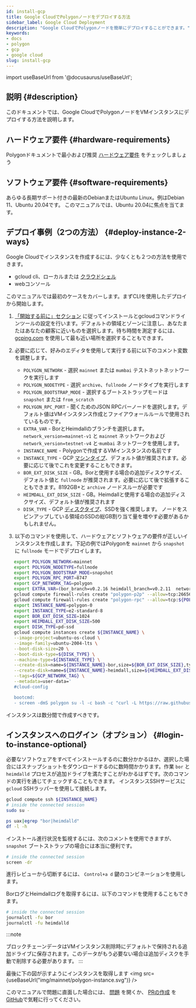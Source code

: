 ```yaml
---
id: install-gcp
title: Google CloudでPolygonノードをデプロイする方法
sidebar_label: Google Cloud Deployment
description: "Google CloudでPolygonノードを簡単にデプロイすることができます。"
keywords:
- docs
- polygon
- gcp
- google cloud
slug: install-gcp
---
```

import useBaseUrl from '@docusaurus/useBaseUrl';

## 説明 {#description}

このドキュメントでは、Google CloudでPolygonノードをVMインスタンスにデプロイする方法を説明します。

## ハードウェア要件 {#hardware-requirements}

Polygonドキュメントで最小および推奨 [ハードウェア要件](/docs/maintain/validate/validator-node-system-requirements) をチェックしましょう

## ソフトウェア要件 {#software-requirements}

あらゆる長期サポート付きの最新のDebianまたはUbuntu Linux。例はDebian 11、Ubuntu 20.04です。 このマニュアルでは、Ubuntu 20.04に焦点を当てます。

## デプロイ事例（2つの方法） {#deploy-instance-2-ways}

Google Cloudでインスタンスを作成するには、少なくとも２つの方法を使用できます。

* gcloud cli、ローカルまたは [クラウドシェル](https://cloud.google.com/shell)
* webコンソール

このマニュアルでは最初のケースをカバーします。まずCLIを使用したデプロイから開始します。
1.  [「開始する前に」セクション](https://cloud.google.com/compute/docs/instances/create-start-instance#before-you-begin) に従ってインストールとgcloudコマンドラインツールの設定を行います。デフォルトの領域とゾーンに注意し、あなたまたはあなたの顧客に近いものを選択します。待ち時間を測定するには、[gcping.com](https://gcping.com) を使用して最も近い場所を選択することもできます。
2. 必要に応じて、好みのエディタを使用して実行する前に以下のコメント変数を調整します。
   * `POLYGON_NETWORK` - 選択 `mainnet` または `mumbai` テストネットネットワークを実行します
   * `POLYGON_NODETYPE` - 選択 `archive`、`fullnode` ノードタイプを実行します
   * `POLYGON_BOOTSTRAP_MODE` - 選択するブートストラップモードは `snapshot` または `from_scratch`
   * `POLYGON_RPC_PORT` - 聞くためのJSON RPCバーノードを選択します。デフォルト値はVMインスタンス作成とファイアウォールルールで使用されているものです。
   * `EXTRA_VAR` - BorとHeimdallのブランチを選択します。 `network_version=mainnet-v1` と `mainnet` ネットワークおよび `network_version=testnet-v4` と·`mumbai` ネットワークを使用します。
   * `INSTANCE_NAME` - Polygonで作成するVMインスタンスの名前です
   * `INSTANCE_TYPE` - GCP [マシンタイプ](https://cloud.google.com/compute/docs/machine-types)、デフォルト値が推奨されます。必要に応じて後でこれを変更することもできます。
   * `BOR_EXT_DISK_SIZE` - GB。Borと使用する場合の追加ディスクサイズ、デフォルト値と `fullnode` が推奨されます。必要に応じて後で拡張することもできます。8192GB+と `archive` ノードスルーが必要です
   * `HEIMDALL_EXT_DISK_SIZE` - GB。Heimdallと使用する場合の追加ディスクサイズ、デフォルト値が推奨されます
   * `DISK_TYPE` - GCP [ディスクタイプ](https://cloud.google.com/compute/docs/disks#disk-types)、SSDを強く推奨します。 ノードをスピンアップしている領域のSSDの総GB割り当て量を増やす必要があるかもしれません。

3. 以下のコマンドを使用して、ハードウェアとソフトウェアの要件が正しいインスタンスを作成します。下記の例ではPolygonを `mainnet` から `snapshot` に `fullnode` モードでデプロイします。
```bash
   export POLYGON_NETWORK=mainnet
   export POLYGON_NODETYPE=fullnode
   export POLYGON_BOOTSTRAP_MODE=snapshot
   export POLYGON_RPC_PORT=8747
   export GCP_NETWORK_TAG=polygon
   export EXTRA_VAR=(bor_branch=v0.2.16 heimdall_branch=v0.2.11  network_version=mainnet-v1 node_type=sentry/sentry heimdall_network=${POLYGON_NETWORK})
   gcloud compute firewall-rules create "polygon-p2p" --allow=tcp:26656,tcp:30303,udp:30303 --description="polygon p2p" --target-tags=${GCP_NETWORK_TAG}
   gcloud compute firewall-rules create "polygon-rpc" --allow=tcp:${POLYGON_RPC_PORT} --description="polygon rpc" --target-tags=${GCP_NETWORK_TAG}
   export INSTANCE_NAME=polygon-0
   export INSTANCE_TYPE=e2-standard-8
   export BOR_EXT_DISK_SIZE=1024
   export HEIMDALL_EXT_DISK_SIZE=500
   export DISK_TYPE=pd-ssd
   gcloud compute instances create ${INSTANCE_NAME} \
   --image-project=ubuntu-os-cloud \
   --image-family=ubuntu-2004-lts \
   --boot-disk-size=20 \
   --boot-disk-type=${DISK_TYPE} \
   --machine-type=${INSTANCE_TYPE} \
   --create-disk=name=${INSTANCE_NAME}-bor,size=${BOR_EXT_DISK_SIZE},type=${DISK_TYPE},auto-delete=no \
   --create-disk=name=${INSTANCE_NAME}-heimdall,size=${HEIMDALL_EXT_DISK_SIZE},type=${DISK_TYPE},auto-delete=no \
   --tags=${GCP_NETWORK_TAG} \
   --metadata=user-data='
   #cloud-config

   bootcmd:
   - screen -dmS polygon su -l -c bash -c "curl -L https://raw.githubusercontent.com/maticnetwork/node-ansible/master/install-gcp.sh | bash -s -- -n '${POLYGON_NETWORK}' -m '${POLYGON_NODETYPE}' -s '${POLYGON_BOOTSTRAP_MODE}' -p '${POLYGON_RPC_PORT}' -e \"'${EXTRA_VAR}'\"; bash"'
```
インスタンスは数分間で作成すべきです。

## インスタンスへのログイン（オプション） {#login-to-instance-optional}

必要なソフトウェアをすべてインストールするのに数分かかるほか、選択した場合にはスナップショットをダウンロードするのに数時間かかります。作業 `bor` と `heimdalld` プロセスが追加ドライブを満たすことがわかるはずです。次のコマンドの実行を通じてチェックすることもできます。
インスタンスSSHサービスに `gcloud` SSHラッパーを使用して接続します。
```bash
gcloud compute ssh ${INSTANCE_NAME}
# inside the connected session
sudo su -

ps uax|egrep "bor|heimdalld"
df -l -h
```
インストール進行状況を監視するには、次のコメントを使用できますが、 `snapshot` ブートストラップの場合には本当に便利です。
```bash
# inside the connected session
screen -dr
```
進行レビューから切断するには、 `Control+a d` 鍵のコンビネーションを使用します。

BorログとHeimdallログを取得するには、以下のコマンドを使用することもできます。
```bash
# inside the connected session
journalctl -fu bor
journalctl -fu heimdalld
```
:::note

ブロックチェーンデータはVMインスタンス削除時にデフォルトで保持される追加ドライブに保存されます。このデータがもう必要ない場合は追加ディスクを手動で削除する必要があります。
:::

最後に下の図が示すようにインスタンスを取得します
<img src={useBaseUrl("img/mainnet/polygon-instance.svg")} />

このマニュアルで問題に直面した場合には、 [問題](https://github.com/maticnetwork/matic-docs/issues) を開くか、 [PRの作成](https://github.com/maticnetwork/matic-docs/pulls) を [GitHub](https://github.com/maticnetwork/matic-docs)で気軽に行ってください。
